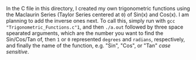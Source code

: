 In the C file in this directory, I created my own trigonometric functions using the Maclaurin Series (Taylor Series centered at `0`) of Sin(x) and Cos(x). I am planning to add the inverse ones next. To call this, simply run with `gcc "Trigonometric_Functions.c"1`, and then `./a.out` followed by three space spearated arguments, which are the number you want to find the Sin/Cos/Tan of, then `1` or `0` represented `degrees` and `radians`, respectively, and finally the name of the function, e.g. "Sin", "Cos", or "Tan" *case sensitive*. 

